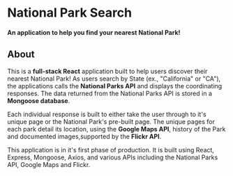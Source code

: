 # National Park Search
#### An application to help you find your nearest National Park!

## About
This is a **full-stack React** application built to help users discover their nearest National Park! As users search by State (ex., "California" or "CA"), the applications calls the **National Parks API** and displays the coordinating responses. The data returned from the National Parks API is stored in a **Mongoose database**. 

Each individual response is built to either take the user through to it's unique page or the National Park's pre-built page. The unique pages for each park detail its location, using the **Google Maps API**, history of the Park and documented images,supported by the **Flickr API**.  

This application is in it's first phase of production. It is built using React, Express, Mongoose, Axios, and various APIs including the National Parks API, Google Maps and Flickr.